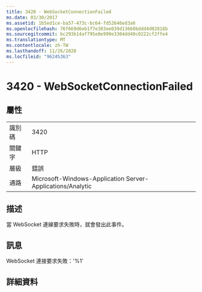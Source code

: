 ```yaml
---
title: 3420 - WebSocketConnectionFailed
ms.date: 03/30/2017
ms.assetid: 1b5ed1ce-ba57-473c-bc64-fd52646ed3a6
ms.openlocfilehash: 76f669d6eb1f7e383ee039d13668bddd4d02818b
ms.sourcegitcommit: bc293b14af795e0e999e3304dd40c0222cf2ffe4
ms.translationtype: MT
ms.contentlocale: zh-TW
ms.lasthandoff: 11/26/2020
ms.locfileid: "96245363"
---
```

# <a name="3420---websocketconnectionfailed"></a>3420 - WebSocketConnectionFailed

## <a name="properties"></a>屬性  
  
|||  
|-|-|  
|識別碼|3420|  
|關鍵字|HTTP|  
|層級|錯誤|  
|通路|Microsoft-Windows-Application Server-Applications/Analytic|  
  
## <a name="description"></a>描述  

 當 WebSocket 連線要求失敗時，就會發出此事件。  
  
## <a name="message"></a>訊息  

 WebSocket 連接要求失敗：'%1'  
  
## <a name="details"></a>詳細資料

